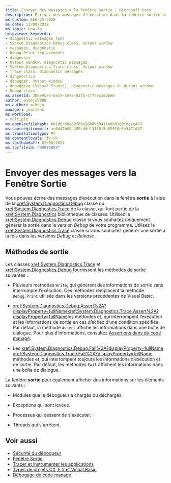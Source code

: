 ```yaml
---
title: Envoyer des messages à la fenêtre sortie | Microsoft Docs
description: Écrivez des messages d’exécution dans la fenêtre sortie de Visual Studio à l’aide de la classe Debug ou de la classe trace, qui font partie de la bibliothèque de classes System. Diagnostics.
ms.custom: SEO-VS-2020
ms.date: 11/08/2018
ms.topic: how-to
helpviewer_keywords:
- diagnostic messages [C#]
- System.Diagnostics.Debug class, Output window
- messages, diagnostic
- Debug.Print replacements
- diagnosis
- Output window, diagnostic messages
- System.Diagnostics.Trace class, Output window
- Trace class, diagnostic messages
- diagnostics
- debugger, Output window
- debugging [Visual Studio], diagnostic messages in Output window
- Debug class
ms.assetid: 386e9524-be17-4573-83fb-4f7c5cae0be0
author: mikejo5000
ms.author: mikejo
manager: jmartens
ms.workload:
- multiple
ms.openlocfilehash: b61d0c6bc89f8be2680930411e0b9109fdeec473
ms.sourcegitcommit: ae6d47b09a439cd0e13180f5e89510e3e347fd47
ms.translationtype: MT
ms.contentlocale: fr-FR
ms.lasthandoff: 02/08/2021
ms.locfileid: "99872053"
---
```

# <a name="send-messages-to-the-output-window"></a>Envoyer des messages vers la Fenêtre Sortie

Vous pouvez écrire des messages d’exécution dans la fenêtre **sortie** à l’aide de la <xref:System.Diagnostics.Debug> classe ou <xref:System.Diagnostics.Trace> de la classe, qui font partie de la <xref:System.Diagnostics> bibliothèque de classes. Utilisez la <xref:System.Diagnostics.Debug> classe si vous souhaitez uniquement générer la sortie dans la version *Debug* de votre programme. Utilisez la <xref:System.Diagnostics.Trace> classe si vous souhaitez générer une sortie à la fois dans les versions *Debug* et *Release* .

## <a name="output-methods"></a>Méthodes de sortie
 Les classes <xref:System.Diagnostics.Trace> et <xref:System.Diagnostics.Debug> fournissent les méthodes de sortie suivantes :

- Plusieurs méthodes `Write`, qui génèrent des informations de sortie sans interrompre l'exécution. Ces méthodes remplacent la méthode `Debug.Print` utilisée dans les versions précédentes de Visual Basic.

- <xref:System.Diagnostics.Debug.Assert%2A?displayProperty=fullName><xref:System.Diagnostics.Trace.Assert%2A?displayProperty=fullName>les méthodes et, qui interrompent l’exécution et les informations de sortie en cas d’échec d’une condition spécifiée. Par défaut, la méthode `Assert` affiche les informations dans une boîte de dialogue. Pour plus d’informations, consultez [Assertions dans du code managé](../debugger/assertions-in-managed-code.md).

- Les <xref:System.Diagnostics.Debug.Fail%2A?displayProperty=fullName> <xref:System.Diagnostics.Trace.Fail%2A?displayProperty=fullName> méthodes et, qui interrompent toujours les informations d’exécution et de sortie. Par défaut, les méthodes `Fail` affichent les informations dans une boîte de dialogue.

La fenêtre **sortie** peut également afficher des informations sur les éléments suivants :

- Modules que le débogueur a chargés ou déchargés.

- Exceptions qui sont levées.

- Processus qui  cessent de s'exécuter.

- Threads qui s'arrêtent.

## <a name="see-also"></a>Voir aussi
- [Sécurité du débogueur](../debugger/debugger-security.md)
- [Fenêtre Sortie](../ide/reference/output-window.md)
- [Tracer et instrumenter les applications](/dotnet/framework/debug-trace-profile/tracing-and-instrumenting-applications)
- [Types de projets C#, F # et Visual Basic](../debugger/debugging-preparation-csharp-f-hash-and-visual-basic-project-types.md)
- [Débogage de code managé](../debugger/debugging-managed-code.md)
